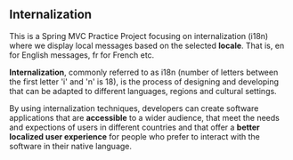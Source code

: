 ## Internalization

This is a Spring MVC Practice Project focusing on internalization (i18n) where we display local messages based on the selected **locale**. That is, en for English messages, fr for French etc.


**Internalization**, commonly referred to as i18n (number of letters between the first letter 'i' and 'n' is 18), is the process of designing and developing that can be adapted to different languages, regions and cultural settings.

By using internalization techniques, developers can create software applications that are **accessible** to a wider audience, that meet the needs and expections of users in different countries  and that offer a **better localized user experience** for people who prefer to interact with the software in their native language.
